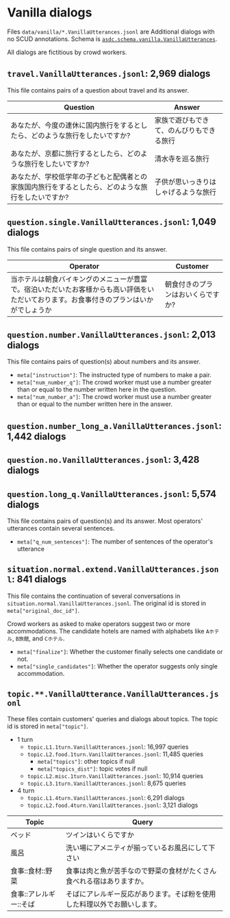 
# Vanilla dialogs

Files ``data/vanilla/*.VanillaUtterances.jsonl`` are Additional dialogs with no SCUD annotations.
Schema is [``asdc.schema.vanilla.VanillaUtterances``](asdc/schema/vanilla.py).

All dialogs are fictitious by crowd workers.

## ``travel.VanillaUtterances.jsonl``: 2,969 dialogs

This file contains pairs of a question about travel and its answer.

| Question | Answer |
| --- | --- |
| あなたが、今度の連休に国内旅行をするとしたら、どのような旅行をしたいですか? | 家族で遊びもできて、のんびりもできる旅行 |
| あなたが、京都に旅行するとしたら、どのような旅行をしたいですか? | 清水寺を巡る旅行|
| あなたが、学校低学年の子どもと配偶者との家族国内旅行をするとしたら、どのような旅行をしたいですか? | 子供が思いっきりはしゃげるような旅行|

## ``question.single.VanillaUtterances.jsonl``: 1,049 dialogs

This file contains pairs of single question and its answer.

| Operator | Customer |
| --- | --- |
| 当ホテルは朝食バイキングのメニューが豊富で。宿泊いただいたお客様からも高い評価をいただいております。お食事付きのプランはいかがでしょうか | 朝食付きのプランはおいくらですか?|

## ``question.number.VanillaUtterances.jsonl``: 2,013 dialogs

This file contains pairs of question(s) about numbers and its answer.

- ``meta["instruction"]``: The instructed type of numbers to make a pair.
- ``meta["num_number_q"]``: The crowd worker must use a number greater than or equal to the number written here in the question.
- ``meta["num_number_a"]``: The crowd worker must use a number greater than or equal to the number written here in the answer.

## ``question.number_long_a.VanillaUtterances.jsonl``: 1,442 dialogs

## ``question.no.VanillaUtterances.jsonl``: 3,428 dialogs

## ``question.long_q.VanillaUtterances.jsonl``: 5,574 dialogs

This file contains pairs of question(s) and its answer.
Most operators' utterances contain several sentences.

- ``meta["q_num_sentences"]``: The number of sentences of the operator's utterance

## ``situation.normal.extend.VanillaUtterances.jsonl``: 841 dialogs

This file contains the continuation of several conversations in ``situation.normal.VanillaUtterances.jsonl``.
The original id is stored in ``meta["original_doc_id"]``.

Crowd workers as asked to make operators suggest two or more accommodations.
The candidate hotels are named with alphabets like ``Aホテル``, ``B旅館``, and ``Cホテル``.

- ``meta["finalize"]``: Whether the customer finally selects one candidate or not.
- ``meta["single_candidates"]``: Whether the operator suggests only single accommodation.

## ``topic.**.VanillaUtterance.VanillaUtterances.jsonl``

These files contain customers' queries and dialogs about topics.
The topic id is stored in ``meta["topic"]``.

- 1 turn
    - ``topic.L1.1turn.VanillaUtterances.jsonl``: 16,997 queries
    - ``topic.L2.food.1turn.VanillaUtterances.jsonl``: 11,485 queries
        - ``meta["topics"]``: other topics if null
        - ``meta["topics_dist"]``: topic votes if null
    - ``topic.L2.misc.1turn.VanillaUtterances.jsonl``: 10,914 queries
    - ``topic.L3.1turn.VanillaUtterances.jsonl``: 8,675 queries
- 4 turn
    - ``topic.L1.4turn.VanillaUtterances.jsonl``: 6,291 dialogs
    - ``topic.L2.food.4turn.VanillaUtterances.jsonl``: 3,121 dialogs

| Topic | Query |
| --- | --- |
| ベッド | ツインはいくらですか |
| 風呂 | 洗い場にアメニティが揃っているお風呂にして下さい |
| 食事::食材::野菜 | 食事は肉と魚が苦手なので野菜の食材がたくさん食べれる宿はありますか。|
| 食事::アレルギー::そば | そばにアレルギー反応があります。そば粉を使用した料理以外でお願いします。|
